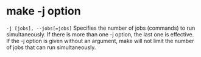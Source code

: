 # make -j option

`-j [jobs], --jobs[=jobs]`
Specifies the number of jobs (commands) to run
simultaneously.  If there is more than one -j option, the
last one is effective.  If the -j option is given without an
argument, make will not limit the number of jobs that can
run simultaneously. 
